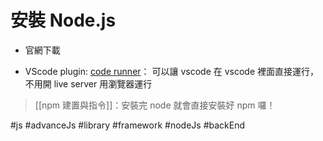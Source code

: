 # 安裝 Node.js
- 官網下載

- VScode plugin: [code runner](https://marketplace.visualstudio.com/items?itemName=formulahendry.code-runner)： 可以讓 vscode 在 vscode 裡面直接運行，不用開 live server 用瀏覽器運行
>[[npm 建置與指令]]：安裝完 node 就會直接安裝好 npm 囉！

#js #advanceJs #library #framework #nodeJs #backEnd